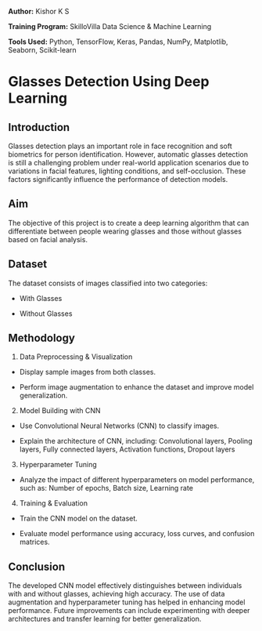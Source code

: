 **Author:** Kishor K S

**Training Program:** SkilloVilla Data Science & Machine Learning

**Tools Used:** Python, TensorFlow, Keras, Pandas, NumPy, Matplotlib, Seaborn, Scikit-learn

# Glasses Detection Using Deep Learning

## Introduction
Glasses detection plays an important role in face recognition and soft biometrics for person identification. However, automatic glasses detection is still a challenging problem under real-world application 
scenarios due to variations in facial features, lighting conditions, and self-occlusion. These factors significantly influence the performance of detection models.

## Aim

The objective of this project is to create a deep learning algorithm that can differentiate between people wearing glasses and those without glasses based on facial analysis.

## Dataset

The dataset consists of images classified into two categories:

- With Glasses

- Without Glasses

## Methodology

1. Data Preprocessing & Visualization

  - Display sample images from both classes.
  
  - Perform image augmentation to enhance the dataset and improve model generalization.

2. Model Building with CNN

  - Use Convolutional Neural Networks (CNN) to classify images.
  
  - Explain the architecture of CNN, including: Convolutional layers, Pooling layers, Fully connected layers, Activation functions, Dropout layers
  
3. Hyperparameter Tuning

  - Analyze the impact of different hyperparameters on model performance, such as: Number of epochs, Batch size, Learning rate

4. Training & Evaluation

- Train the CNN model on the dataset.

- Evaluate model performance using accuracy, loss curves, and confusion matrices.

## Conclusion

The developed CNN model effectively distinguishes between individuals with and without glasses, achieving high accuracy. The use of data augmentation and hyperparameter tuning has helped in enhancing model 
performance. Future improvements can include experimenting with deeper architectures and transfer learning for better generalization.
